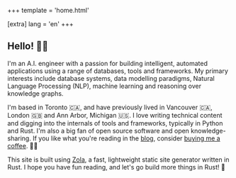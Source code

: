 +++
template = 'home.html'

[extra]
lang = 'en'
+++

## Hello! 👋🏽

I'm an A.I. engineer with a passion for building intelligent, automated applications using a range of databases, tools and frameworks. My primary interests include database systems, data modelling paradigms, Natural Language Processing (NLP), machine learning and reasoning over knowledge graphs.

I'm based in Toronto 🇨🇦, and have previously lived in Vancouver 🇨🇦, London 🇬🇧 and Ann Arbor, Michigan 🇺🇸. I love writing technical content and digging into the internals of tools and frameworks, typically in Python and Rust. I'm also a big fan of open source software and open knowledge-sharing. If you like what you're reading in the [blog](./posts), consider [buying me a coffee](https://www.buymeacoffee.com/prrao87). 🫶🏼

This site is built using [Zola](https://github.com/getzola/zola), a fast, lightweight static site generator written in Rust. I hope you have fun reading, and let's go build more things in Rust! 🦀
